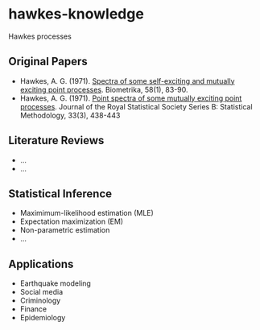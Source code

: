 # hawkes-knowledge
Hawkes processes

<!-- All references are formatted in APA style. -->

## Original Papers
- Hawkes, A. G. (1971). [Spectra of some self-exciting and mutually exciting point processes](https://doi.org/10.2307/2334319). Biometrika, 58(1), 83-90.
- Hawkes, A. G. (1971). [Point spectra of some mutually exciting point processes](https://doi.org/10.1111/j.2517-6161.1971.tb01530.x). Journal of the Royal Statistical Society Series B: Statistical Methodology, 33(3), 438-443


## Literature Reviews
- ...
- ...

## Statistical Inference
- Maximimum-likelihood estimation (MLE)
- Expectation maximization (EM)
- Non-parametric estimation
- ...

## Applications
- Earthquake modeling
- Social media
- Criminology
- Finance
- Epidemiology
